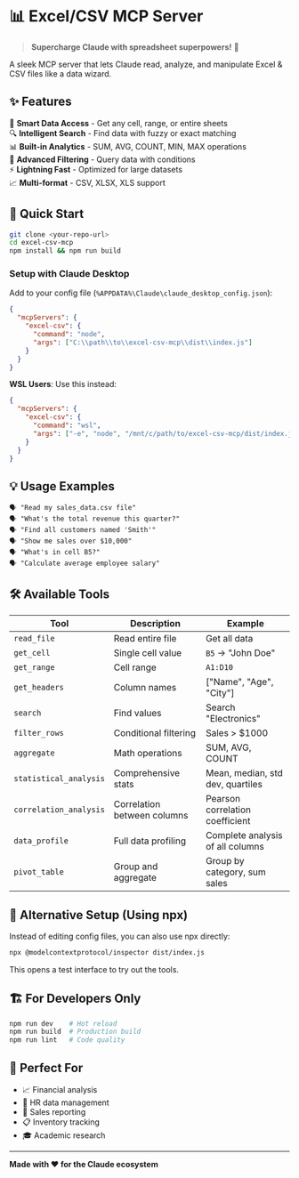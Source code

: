 # 📊 Excel/CSV MCP Server

> **Supercharge Claude with spreadsheet superpowers!** 🚀

A sleek MCP server that lets Claude read, analyze, and manipulate Excel & CSV files like a data wizard.

## ✨ Features

🎯 **Smart Data Access** - Get any cell, range, or entire sheets  
🔍 **Intelligent Search** - Find data with fuzzy or exact matching  
📊 **Built-in Analytics** - SUM, AVG, COUNT, MIN, MAX operations  
🔧 **Advanced Filtering** - Query data with conditions  
⚡ **Lightning Fast** - Optimized for large datasets  
📈 **Multi-format** - CSV, XLSX, XLS support  

## 🚀 Quick Start

```bash
git clone <your-repo-url>
cd excel-csv-mcp
npm install && npm run build
```

### Setup with Claude Desktop

Add to your config file (`%APPDATA%\Claude\claude_desktop_config.json`):

```json
{
  "mcpServers": {
    "excel-csv": {
      "command": "node",
      "args": ["C:\\path\\to\\excel-csv-mcp\\dist\\index.js"]
    }
  }
}
```

**WSL Users**: Use this instead:
```json
{
  "mcpServers": {
    "excel-csv": {
      "command": "wsl",
      "args": ["-e", "node", "/mnt/c/path/to/excel-csv-mcp/dist/index.js"]
    }
  }
}
```

## 💡 Usage Examples

```
🗣️ "Read my sales_data.csv file"
🗣️ "What's the total revenue this quarter?"
🗣️ "Find all customers named 'Smith'"
🗣️ "Show me sales over $10,000"
🗣️ "What's in cell B5?"
🗣️ "Calculate average employee salary"
```

## 🛠️ Available Tools

| Tool | Description | Example |
|------|-------------|---------|
| `read_file` | Read entire file | Get all data |
| `get_cell` | Single cell value | `B5` → "John Doe" |
| `get_range` | Cell range | `A1:D10` |
| `get_headers` | Column names | ["Name", "Age", "City"] |
| `search` | Find values | Search "Electronics" |
| `filter_rows` | Conditional filtering | Sales > $1000 |
| `aggregate` | Math operations | SUM, AVG, COUNT |
| `statistical_analysis` | Comprehensive stats | Mean, median, std dev, quartiles |
| `correlation_analysis` | Correlation between columns | Pearson correlation coefficient |
| `data_profile` | Full data profiling | Complete analysis of all columns |
| `pivot_table` | Group and aggregate | Group by category, sum sales |

## 🔧 Alternative Setup (Using npx)

Instead of editing config files, you can also use npx directly:

```bash
npx @modelcontextprotocol/inspector dist/index.js
```

This opens a test interface to try out the tools.

## 🏗️ For Developers Only

```bash
npm run dev    # Hot reload
npm run build  # Production build
npm run lint   # Code quality
```

## 🎯 Perfect For

- 📈 Financial analysis
- 👥 HR data management  
- 🛒 Sales reporting
- 📋 Inventory tracking
- 🎓 Academic research

---

**Made with ❤️ for the Claude ecosystem**